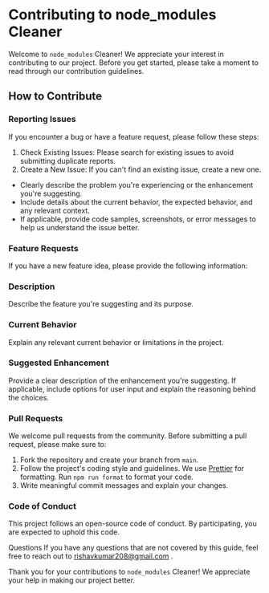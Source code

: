 # Contributing to node_modules Cleaner

Welcome to `node_modules` Cleaner! We appreciate your interest in contributing to our project. Before you get started, please take a moment to read through our contribution guidelines.

## How to Contribute

### Reporting Issues

If you encounter a bug or have a feature request, please follow these steps:

1. Check Existing Issues: Please search for existing issues to avoid submitting duplicate reports.
2. Create a New Issue: If you can't find an existing issue, create a new one.

- Clearly describe the problem you're experiencing or the enhancement you're suggesting.
- Include details about the current behavior, the expected behavior, and any relevant context.
- If applicable, provide code samples, screenshots, or error messages to help us understand the issue better.

### Feature Requests

If you have a new feature idea, please provide the following information:

### Description

Describe the feature you're suggesting and its purpose.

### Current Behavior

Explain any relevant current behavior or limitations in the project.

### Suggested Enhancement

Provide a clear description of the enhancement you're suggesting. If applicable, include options for user input and explain the reasoning behind the choices.

### Pull Requests

We welcome pull requests from the community. Before submitting a pull request, please make sure to:

1. Fork the repository and create your branch from `main`.
2. Follow the project's coding style and guidelines. We use [Prettier](https://prettier.io/) for formatting. Run `npm run format` to format your code.
3. Write meaningful commit messages and explain your changes.

### Code of Conduct

This project follows an open-source code of conduct. By participating, you are expected to uphold this code.

Questions
If you have any questions that are not covered by this guide, feel free to reach out to <rishavkumar208@gmail.com> .

Thank you for your contributions to `node_modules` Cleaner! We appreciate your help in making our project better.
